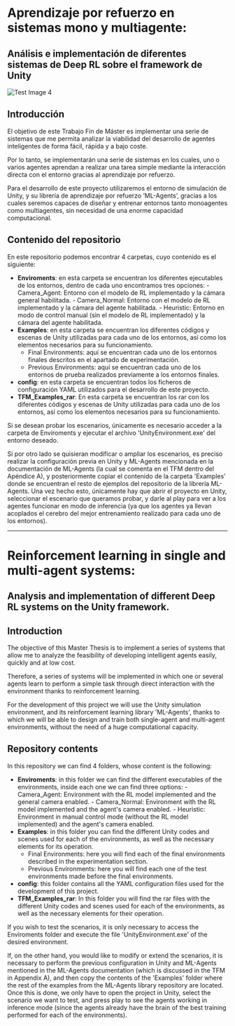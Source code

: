 # Aprendizaje por refuerzo en sistemas mono y multiagente: 
## Análisis e implementación de diferentes sistemas de Deep RL sobre el framework de Unity

![Test Image 4](https://https://github.com/ludovicoderic/TFM_CarratalaRizzo-Valderico/bridge_results_multi.gif)

## Introducción

El objetivo de este Trabajo Fin de Máster es implementar una serie de sistemas que me permita analizar la viabilidad del desarrollo de agentes inteligentes de forma fácil, rápida y a bajo coste.

Por lo tanto, se implementarán una serie de sistemas en los cuales, uno o varios agentes aprendan a realizar una tarea simple mediante la interacción directa con el entorno gracias al aprendizaje por refuerzo.

Para el desarrollo de este proyecto utilizaremos el entorno de simulación de Unity, y su librería de aprendizaje por refuerzo ’ML-Agents’, gracias a los cuales seremos capaces de diseñar y entrenar entornos tanto monoagentes como multiagentes, sin necesidad de una enorme capacidad computacional. 


## Contenido del repositorio

En este repositorio podemos encontrar 4 carpetas, cuyo contenido es el siguiente:
- **Enviroments**: en esta carpeta se encuentran los diferentes ejecutables de los entornos, dentro de cada uno encontramos tres opciones:
        - Camera\_Agent: Entorno con el modelo de RL implementado y la cámara general habilitada.
        - Camera\_Normal: Entorno con el modelo de RL implementado y la cámara del agente habilitada.
        - Heuristic: Entorno en modo de control manual (sin el modelo de RL implementado) y la cámara del agente habilitada.
- **Examples**: en esta carpeta se encuentran los diferentes códigos y escenas de Unity utilizadas para cada uno de los entornos, así como los elementos necesarios para su funcionamiento.
	- Final Environments: aquí se encuentran cada uno de los entornos finales descritos en el apartado de experimentación.
	- Previous Environments: aquí se encuentran cada uno de los entornos de prueba realizados previamente a los entornos finales. 
- **config**: en esta carpeta se encuentran todos los ficheros de configuración YAML utilizados para el desarrollo de este proyecto.
- **TFM_Examples_rar**: En esta carpeta se encuentran los rar con los diferentes códigos y escenas de Unity utilizadas para cada uno de los entornos, así como los elementos necesarios para su funcionamiento.
	
Si se desean probar los escenarios, únicamente es necesario acceder a la carpeta de Enviroments y ejecutar el archivo 'UnityEnvironment.exe' del entorno deseado.

Si por otro lado se quisieran modificar o ampliar los escenarios, es preciso realizar la configuración previa en Unity y ML-Agents mencionada en la documentación de ML-Agents  (la cual se comenta en el TFM dentro del Apéndice A), y posteriormente copiar el contenido de la carpeta 'Examples' donde se encuentran el resto de ejemplos del repositorio de la librería ML-Agents. Una vez hecho esto, únicamente hay que abrir el proyecto en Unity, seleccionar el escenario que queramos probar, y darle al play para ver a los agentes funcionar en modo de inferencia (ya que los agentes ya llevan acoplados el cerebro del mejor entrenamiento realizado para cada uno de los entornos). 


---

# Reinforcement learning in single and multi-agent systems: 
## Analysis and implementation of different Deep RL systems on the Unity framework.

## Introduction

The objective of this Master Thesis is to implement a series of systems that allow me to analyze the feasibility of developing intelligent agents easily, quickly and at low cost.

Therefore, a series of systems will be implemented in which one or several agents learn to perform a simple task through direct interaction with the environment thanks to reinforcement learning.

For the development of this project we will use the Unity simulation environment, and its reinforcement learning library 'ML-Agents', thanks to which we will be able to design and train both single-agent and multi-agent environments, without the need of a huge computational capacity. 


## Repository contents

In this repository we can find 4 folders, whose content is the following:
- **Enviroments**: in this folder we can find the different executables of the environments, inside each one we can find three options:
        - Camera_Agent: Environment with the RL model implemented and the general camera enabled.
        - Camera_Normal: Environment with the RL model implemented and the agent's camera enabled.
        - Heuristic: Environment in manual control mode (without the RL model implemented) and the agent's camera enabled.
- **Examples**: in this folder you can find the different Unity codes and scenes used for each of the environments, as well as the necessary elements for its operation.
	- Final Environments: here you will find each of the final environments described in the experimentation section.
	- Previous Environments: here you will find each one of the test environments made before the final environments. 
- **config**: this folder contains all the YAML configuration files used for the development of this project.
- **TFM_Examples_rar**: In this folder you will find the rar files with the different Unity codes and scenes used for each of the environments, as well as the necessary elements for their operation.
	
If you wish to test the scenarios, it is only necessary to access the Enviroments folder and execute the file 'UnityEnvironment.exe' of the desired environment.

If, on the other hand, you would like to modify or extend the scenarios, it is necessary to perform the previous configuration in Unity and ML-Agents mentioned in the ML-Agents documentation (which is discussed in the TFM in Appendix A), and then copy the contents of the 'Examples' folder where the rest of the examples from the ML-Agents library repository are located. Once this is done, we only have to open the project in Unity, select the scenario we want to test, and press play to see the agents working in inference mode (since the agents already have the brain of the best training performed for each of the environments). 
